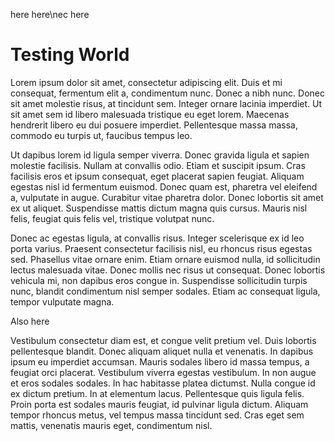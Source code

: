 here
here\nec
here
# Testing World

Lorem ipsum dolor sit amet, consectetur adipiscing elit. Duis et mi consequat, fermentum elit a, condimentum nunc. Donec a nibh nunc. Donec sit amet molestie risus, at tincidunt sem. Integer ornare lacinia imperdiet. Ut sit amet sem id libero malesuada tristique eu eget lorem. Maecenas hendrerit libero eu dui posuere imperdiet. Pellentesque massa massa, commodo eu turpis ut, faucibus tempus leo.

Ut dapibus lorem id ligula semper viverra. Donec gravida ligula et sapien molestie facilisis. Nullam at convallis odio. Etiam et suscipit ipsum. Cras facilisis eros et ipsum consequat, eget placerat sapien feugiat. Aliquam egestas nisl id fermentum euismod. Donec quam est, pharetra vel eleifend a, vulputate in augue. Curabitur vitae pharetra dolor. Donec lobortis sit amet ex ut aliquet. Suspendisse mattis dictum magna quis cursus. Mauris nisl felis, feugiat quis felis vel, tristique volutpat nunc.


Donec ac egestas ligula, at convallis risus. Integer scelerisque ex id leo porta varius. Praesent consectetur facilisis nisl, eu rhoncus risus egestas sed. Phasellus vitae ornare enim. Etiam ornare euismod nulla, id sollicitudin lectus malesuada vitae. Donec mollis nec risus ut consequat. Donec lobortis vehicula mi, non dapibus eros congue in. Suspendisse sollicitudin turpis nunc, blandit condimentum nisl semper sodales. Etiam ac consequat ligula, tempor vulputate magna.

Also here

Vestibulum consectetur diam est, et congue velit pretium vel. Duis lobortis pellentesque blandit. Donec aliquam aliquet nulla et venenatis. In dapibus ipsum eu imperdiet accumsan. Mauris sodales libero id massa tempus, a feugiat orci placerat. Vestibulum viverra egestas vestibulum. In non augue et eros sodales sodales. In hac habitasse platea dictumst. Nulla congue id ex dictum pretium. In at elementum lacus. Pellentesque quis ligula felis. Proin porta est sodales mauris feugiat, id pulvinar ligula dictum. Aliquam tempor rhoncus metus, vel tempus massa tincidunt sed. Cras eget sem mattis, venenatis mauris eget, condimentum nisl.

